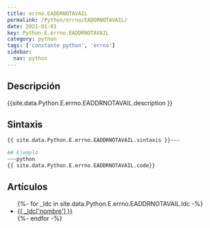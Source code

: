 ```yaml
---
title: errno.EADDRNOTAVAIL
permalink: /Python/errno/EADDRNOTAVAIL/
date: 2021-01-01
key: Python.E.errno.EADDRNOTAVAIL
category: python
tags: ['constante python', 'errno']
sidebar: 
  nav: python
---
```


## Descripción
{{site.data.Python.E.errno.EADDRNOTAVAIL.description }}

## Sintaxis
~~~python
{{ site.data.Python.E.errno.EADDRNOTAVAIL.sintaxis }}~~~

## Ejemplo
~~~python
{{ site.data.Python.E.errno.EADDRNOTAVAIL.code}}
~~~

## Artículos
<ul>
{%- for _ldc in site.data.Python.E.errno.EADDRNOTAVAIL.ldc -%}
   <li>
       <a href="{{_ldc['url'] }}">{{ _ldc['nombre'] }}</a>
   </li>
{%- endfor -%}
</ul>
